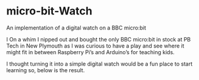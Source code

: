 # micro-bit-Watch
An implementation of a digital watch on a BBC micro:bit

I On a whim I nipped out and bought the only BBC micro:bit in stock at PB Tech in New Plymouth as I was curious to have a play and see where it might fit in between Raspberry Pi’s and Arduino’s for teaching kids.

I thought turning it into a simple digital watch would be a fun place to start learning so, below is the result.
